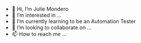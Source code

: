 - 👋 Hi, I’m Julie Mondero
- 👀 I’m interested in ...
- 🌱 I’m currently learning to be an Automation Tester
- 💞️ I’m looking to collaborate on ...
- 📫 How to reach me ...

<!---
jmondero1986/jmondero1986 is a ✨ special ✨ repository because its `README.md` (this file) appears on your GitHub profile.
You can click the Preview link to take a look at your changes.
--->
